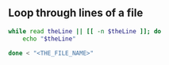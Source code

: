 ## Loop through lines of a file
```bash
while read theLine || [[ -n $theLine ]]; do
	echo "$theLine"

done < "<THE_FILE_NAME>"
```